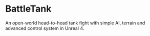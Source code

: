 # BattleTank
An open-world head-to-head tank fight with simple AI, terrain and advanced control system in Unreal 4.
